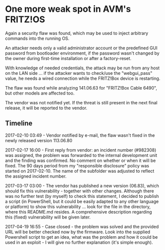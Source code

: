 # One more weak spot in AVM's FRITZ!OS

Again a security flaw was found, which may be used to inject arbitrary commands into the running OS.

An attacker needs only a valid administrator account or the predefined GUI password from bootloader environment, if the password wasn't changed by the owner during first-time installation or after a factory-reset.

With knowledge of needed credentials, the attack may be run from any host on the LAN side ... if the attacker wants to check/use the "webgui_pass" value, he needs a wired connection while the FRITZ!Box device is restarting.

The flaw was found while analyzing 141.06.63 for "FRITZ!Box Cable 6490", but other models are affected too.

The vendor was not notified yet. If the threat is still present in the next final release, it will be reported to the vendor.

## Timeline

2017-02-10 03:49 - Vendor notified by e-mail, the flaw wasn't fixed in the newly released version 113.06.80

2017-02-17 16:00 - First reply from vendor: an incident number (#982308) was assigned, the problem was forwarded to the internal development unit and the finding was confirmed. 
                   No comment on whether or when it will be fixed. The 90 days period from my "responsible disclosure" policy was started on 2017-02-10.
                   The name of the subfolder was adjusted to reflect the assigned incident number.

2017-03-17 03:00 - The vendor has published a new version (06.83), which should fix this vulnerability - together with other changes.
                   Although there was no further test (by myself) to check this statement, I decided to publish a script (in
                   PowerShell, but it could be easily adapted to any other language or platform) to show this vulnerability ...
                   look for the file in the directory, where this README.md resides.
                   A comprehensive description regarding this (fixed) vulnerability will be given later.

2017-04-19 16:55 - Case closed - the problem was solved and the provided URL will be better checked now by the firmware. Look into the supplied Powershell script to get an idea, what was the problem and how it could be used in an exploit - I will give no further explanation (it's simple enough).
